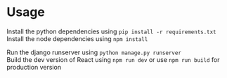 # Usage

Install the python dependencies using ```pip install -r requirements.txt```  
Install the node dependencies using ```npm install```

Run the django runserver using ```python manage.py runserver```  
Build the dev version of React using ```npm run dev```
or use ```npm run build``` for production version  
